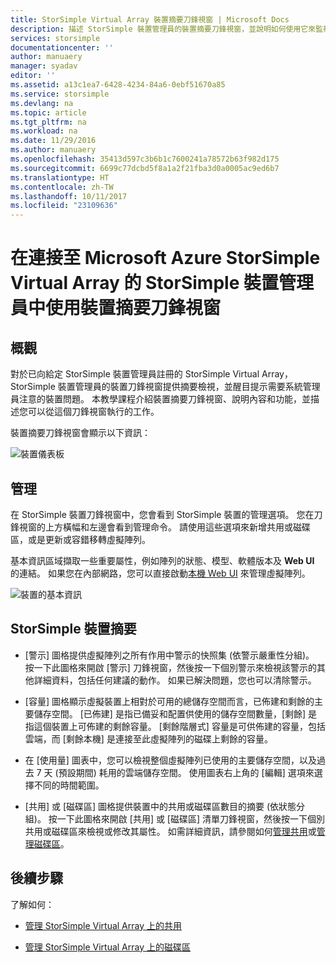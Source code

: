 ```yaml
---
title: StorSimple Virtual Array 裝置摘要刀鋒視窗 | Microsoft Docs
description: 描述 StorSimple 裝置管理員的裝置摘要刀鋒視窗，並說明如何使用它來監視 StorSimple Virtual Array 的健康狀態。
services: storsimple
documentationcenter: ''
author: manuaery
manager: syadav
editor: ''
ms.assetid: a13c1ea7-6428-4234-84a6-0ebf51670a85
ms.service: storsimple
ms.devlang: na
ms.topic: article
ms.tgt_pltfrm: na
ms.workload: na
ms.date: 11/29/2016
ms.author: manuaery
ms.openlocfilehash: 35413d597c3b6b1c7600241a78572b63f982d175
ms.sourcegitcommit: 6699c77dcbd5f8a1a2f21fba3d0a0005ac9ed6b7
ms.translationtype: HT
ms.contentlocale: zh-TW
ms.lasthandoff: 10/11/2017
ms.locfileid: "23109636"
---
```

# <a name="use-the-device-summary-blade-for-storsimple-device-manager-connected-to-storsimple-virtual-array"></a>在連接至 Microsoft Azure StorSimple Virtual Array 的 StorSimple 裝置管理員中使用裝置摘要刀鋒視窗

## <a name="overview"></a>概觀

對於已向給定 StorSimple 裝置管理員註冊的 StorSimple Virtual Array，StorSimple 裝置管理員的裝置刀鋒視窗提供摘要檢視，並醒目提示需要系統管理員注意的裝置問題。 本教學課程介紹裝置摘要刀鋒視窗、說明內容和功能，並描述您可以從這個刀鋒視窗執行的工作。

裝置摘要刀鋒視窗會顯示以下資訊：

![裝置儀表板](./media/storsimple-virtual-array-device-summary/device-blade.png)



## <a name="management"></a>管理

在 StorSimple 裝置刀鋒視窗中，您會看到 StorSimple 裝置的管理選項。 您在刀鋒視窗的上方橫幅和左邊會看到管理命令。 請使用這些選項來新增共用或磁碟區，或是更新或容錯移轉虛擬陣列。

基本資訊區域擷取一些重要屬性，例如陣列的狀態、模型、軟體版本及 **Web UI** 的連結。 如果您在內部網路，您可以直接啟動[本機 Web UI](storsimple-ova-web-ui-admin.md) 來管理虛擬陣列。

![裝置的基本資訊](./media/storsimple-virtual-array-device-summary/device-essentials.png)

## <a name="storsimple-device-summary"></a>StorSimple 裝置摘要

* [警示] 圖格提供虛擬陣列之所有作用中警示的快照集 (依警示嚴重性分組)。 按一下此圖格來開啟 [警示] 刀鋒視窗，然後按一下個別警示來檢視該警示的其他詳細資料，包括任何建議的動作。 如果已解決問題，您也可以清除警示。

* [容量] 圖格顯示虛擬裝置上相對於可用的總儲存空間而言，已佈建和剩餘的主要儲存空間。 [已佈建] 是指已備妥和配置供使用的儲存空間數量，[剩餘] 是指這個裝置上可佈建的剩餘容量。 [剩餘階層式] 容量是可供佈建的容量，包括雲端，而 [剩餘本機] 是連接至此虛擬陣列的磁碟上剩餘的容量。

* 在 [使用量] 圖表中，您可以檢視整個虛擬陣列已使用的主要儲存空間，以及過去 7 天 (預設期間) 耗用的雲端儲存空間。 使用圖表右上角的 [編輯] 選項來選擇不同的時間範圍。

* [共用] 或 [磁碟區] 圖格提供裝置中的共用或磁碟區數目的摘要 (依狀態分組)。 按一下此圖格來開啟 [共用] 或 [磁碟區] 清單刀鋒視窗，然後按一下個別共用或磁碟區來檢視或修改其屬性。 如需詳細資訊，請參閱如何[管理共用](storsimple-virtual-array-manage-shares.md)或[管理磁碟區](storsimple-virtual-array-manage-volumes.md)。

## <a name="next-steps"></a>後續步驟
了解如何：
- [管理 StorSimple Virtual Array 上的共用](storsimple-virtual-array-manage-shares.md)
    
- [管理 StorSimple Virtual Array 上的磁碟區](storsimple-virtual-array-manage-volumes.md)

